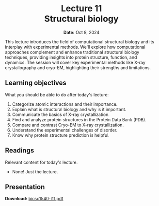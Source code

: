 <h1 align="center">
<b>Lecture 11</b><br>
Structural biology
</h1>
<p align="center">
<b>Date:</b> Oct 8, 2024
</p>

This lecture introduces the field of computational structural biology and its interplay with experimental methods.
We'll explore how computational approaches complement and enhance traditional structural biology techniques, providing insights into protein structure, function, and dynamics.
The session will cover key experimental methods like X-ray crystallography and cryo-EM, highlighting their strengths and limitations.

## Learning objectives

What you should be able to do after today's lecture:

1.  Categorize atomic interactions and their importance.
2.  Explain what is structural biology and why is it important.
3.  Communicate the basics of X-ray crystallization.
4.  Find and analyze protein structures in the Protein Data Bank (PDB).
5.  Compare and contrast Cryo-EM to X-ray crystallization.
6.  Understand the experimental challenges of disorder.
7.  Know why protein structure prediction is helpful.

## Readings

Relevant content for today's lecture.

-   None! Just the lecture.

## Presentation

**Download:** [biosc1540-l11.pdf](/lectures/11/biosc1540-l11.pdf)
